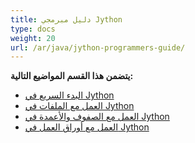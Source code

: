 ```yaml
---
title: دليل مبرمجي Jython
type: docs
weight: 20
url: /ar/java/jython-programmers-guide/
---
```


**يتضمن هذا القسم المواضيع التالية:**

- [البدء السريع في Jython](/cells/ar/java/quick-start-in-jython/)
- [العمل مع الملفات في Jython](/cells/ar/java/working-with-files-in-jython/)
- [العمل مع الصفوف والأعمدة في Jython](/cells/ar/java/working-with-rows-and-columns-in-jython/)
- [العمل مع أوراق العمل في Jython](/cells/ar/java/working-with-worksheets-in-jython/)
